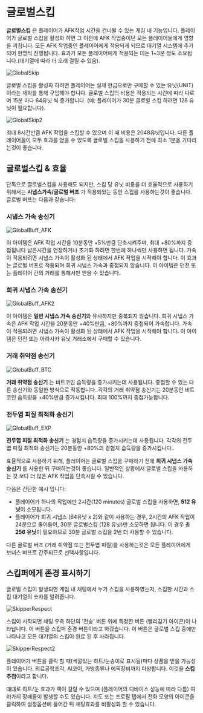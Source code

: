 # 글로벌스킵

**글로벌스킵** 은 플레이어가 AFK작업 시간을 건너뛸 수 있는 게임 내 기능입니다. 플레이어가 글로벌 스킵을 활성화 하면 그 이전에 AFK 작업중이던 모든 플레이어들에게 영향을 끼칩니다. 모든 AFK 작업중인 플레이어에게 적용되게 되므로 대기열 시스템에 추가되어 한명씩 진행됩니다. 효과가 모든 플레이어에게 적용되는 데는 1~3분 정도 소요됩니다.(대기열에 따라 더 오래 걸릴 수 있음).

![GlobalSkip](/resources/mobile-tutorial/GlobalSkip.png)

글로벌 스킵을 활성화 하려면 플레이어는 실제 현금으로만 구매할 수 있는 유닛(UNIT)이라는 재화를 통해 구입해야 합니다. 글로벌 스킵의 비용은 적용되는 시간에 따라 다르며 15분 마다 64유닛 씩 증가합니다. (예: 플레이어가 30분 글로벌 스킵 하려면 128 유닛이 필요합니다).

![GlobalSkip2](/resources/mobile-tutorial/GlobalSkip2.png)

최대 8시간만큼 AFK 작업을 스킵할 수 있으며 이 때 비용은 2048유닛입니다. 다른 플레이어들이 모두 효과를 얻을 수 있도록 글로벌 스킵을 사용하기 전에 최소 1분을 기다리는것이 좋습니다.

## 글로벌스킵 & 효율

단독으로 글로벌스킵을 사용해도 되지만, 스킵 당 유닛 비용을 더 효율적으로 사용하기 위해서는 **시냅스가속/글로벌 버프** 가 적용되있는 동안 스킵을 사용하는것이 좋습니다. 글로벌 버프는 다음과 같습니다:

### 시냅스 가속 송신기

![GlobalBuff_AFK](/resources/mobile-tutorial/GlobalBuff_AFK.png)

이 아이템은 AFK 작업 시간을 10분동안 +5%만큼 단축시켜주며, 최대 +80%까지 중첩됩니다 남은시간을 연장하거나 초기화 하려면 한번에 하나씩만 사용하면 됩니다. 가속이 적용되려면 시냅스 가속이 활성화 된 상태에서 AFK 작업을 시작해야 합니다. 이 효과는 글로벌 버프로 적용되며 희귀 시냅스 가속과 중첩되지 않습니다. 이 아이템은 던전 또는 플레이어 간의 거래를 통해서만 얻을 수 있습니다.

### 희귀 시냅스 가속 송신기

![GlobalBuff_AFK2](/resources/mobile-tutorial/GlobalBuff_AFK2.png)

이 아이템은 **일반 시냅스 가속 송신기**와 유사하지만 중복되지 않습니다. 희귀 시냅스 가속은 AFK 작업 시간을 20분동안 +40%만큼, +80%까지 중첩되어 가속합니다. 가속이 적용되려면 시냅스 가속이 활성화 된 상태에서 AFK 작업을 시작해야 합니다. 이 아이템은 던전 또는 아라사카 유닛 거래소에서 구매할 수 있습니다.

### 거래 취약점 송신기

![GlobalBuff_BTC](/resources/mobile-tutorial/GlobalBuff_BTC.png)

**거래 취약점 송신기** 는 비트코인 습득량을 증가시키는데 사용됩니다. 중첩할 수 있는 다른 송신기와 동일한 방식으로 작동합니다. 각각의 거래 취약점 송신기는 20분동안 비트코인 습득량을 +40%만큼 증가시킵니다. 최대 100%까지 중첩가능합니다.

### 전두엽 피질 최적화 송신기

![GlobalBuff_EXP](/resources/mobile-tutorial/GlobalBuff_EXP.png)

**전두엽 피질 최적화 송신기** 는 경험치 습득량을 증가시키는데 사용됩니다. 각각의 전두엽 피질 최적화 송신기는 20분동안 +80%의 경험치 습득량을 증가시킵니다..

효율적으로 사용하기 위해, 플레이어는 글로벌 스킵을 구매하기 전에 **희귀 시냅스 가속 송신기** 를 사용한 뒤 구매하는것이 좋습니다. 일반적인 상황에서 글로벌 스킵을 사용하는 것 보다 더 많은 AFK 작업을 단축시킬 수 있습니다.

다음은 간단한 예시 입니다:

-   플레이어가 하나의 작업에만 2시간(120 minutes) 글로벌 스킵을 사용하면, **512 유닛**이 소모됩니다.
-   플레이어가 희귀 시냅스 (64유닛 x 2)와 같이 사용하는 경우, 2시간의 AFK 작업이 24분으로 줄어들어, 30분 글로벌스킵 (128 유닛)만 소모하면 됩니다. 이 경우 총 **256 유닛**이 필요하므로 30분 글로벌 스킵을 2번 더 사용할 수 있습니다.

다른 글로벌 버프 (거래 취약점 또는 전두엽 피질)를 사용하는것은 모든 플레이어에게 보너스 버프로 간주되므로 선택사항입니다.

## 스킵퍼에게 존경 표시하기

글로벌 스킵이 발생되면 게임 내 채팅에서 누가 스킵을 사용하였는지, 스킵한 시간과 스킵 대기열의 숫자를 알려줍니다. 

![SkipperRespect](/resources/mobile-tutorial/SkipperRespect.png)

스킵이 시작되면 채팅 우측 하단의 '전송' 버튼 위에 특정한 버튼 (빨리감기 아이콘)이 나타납니다. 이 버튼을 스킵퍼 존경 버튼이라고 하겠습니다. 이 버튼은 글로벌 스킵 중에만 나타나고 모든 대기열의 스킵이 완료 된 후 사라집니다.

![SkipperRespect2](/resources/mobile-tutorial/SkipperRespect2.png)

플레이어가 버튼을 클릭 할 때(색깔있는 하트/눈송이로 표시됨)마다 상품을 받을 가능성이 있습니다. 의료공학조각, AI코어, 가방종류나 에픽장비까지 다양합니다. 이것을 **스킵 추첨**이라고 합니다.

떄떄로 하트/눈 효과가 렉이 걸릴 수 있으며 (플레이어의 디바이스 성능에 따라 다름) 여러가지 장애들이 발생할 수도 있습니다. 지도 또는 프로필 탭에서 전화 모양의 아이콘을 클릭하여 설정옵션에 들어간 뒤 채팅효과를 비활성화 할 수 있습니다.
